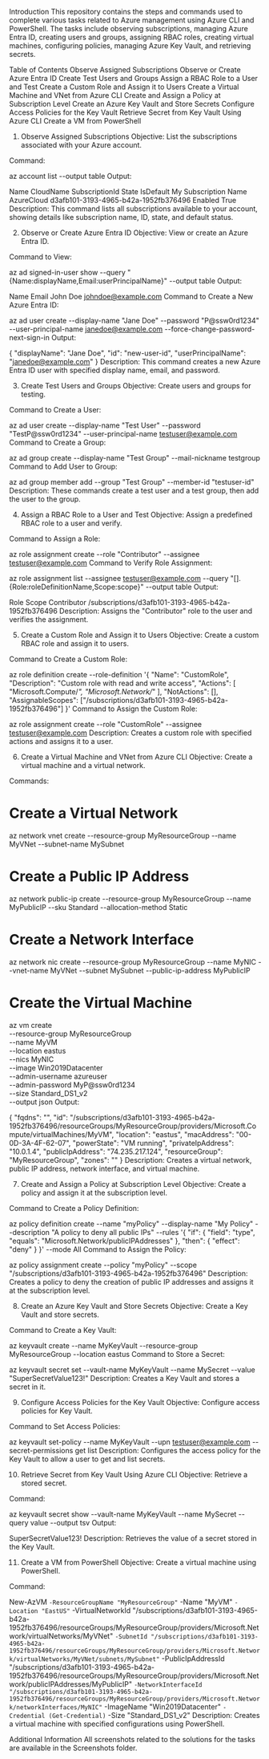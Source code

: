 Introduction
This repository contains the steps and commands used to complete various tasks related to Azure management using Azure CLI and PowerShell. The tasks include observing subscriptions, managing Azure Entra ID, creating users and groups, assigning RBAC roles, creating virtual machines, configuring policies, managing Azure Key Vault, and retrieving secrets.

Table of Contents
Observe Assigned Subscriptions
Observe or Create Azure Entra ID
Create Test Users and Groups
Assign a RBAC Role to a User and Test
Create a Custom Role and Assign it to Users
Create a Virtual Machine and VNet from Azure CLI
Create and Assign a Policy at Subscription Level
Create an Azure Key Vault and Store Secrets
Configure Access Policies for the Key Vault
Retrieve Secret from Key Vault Using Azure CLI
Create a VM from PowerShell
1. Observe Assigned Subscriptions
Objective: List the subscriptions associated with your Azure account.

Command:

az account list --output table
Output:

Name	CloudName	SubscriptionId	State	IsDefault
My Subscription Name	AzureCloud	d3afb101-3193-4965-b42a-1952fb376496	Enabled	True
Description: This command lists all subscriptions available to your account, showing details like subscription name, ID, state, and default status.

2. Observe or Create Azure Entra ID
Objective: View or create an Azure Entra ID.

Command to View:

az ad signed-in-user show --query "{Name:displayName,Email:userPrincipalName}" --output table
Output:

Name	Email
John Doe	johndoe@example.com
Command to Create a New Azure Entra ID:

az ad user create --display-name "Jane Doe" --password "P@ssw0rd1234" --user-principal-name janedoe@example.com --force-change-password-next-sign-in
Output:

{
  "displayName": "Jane Doe",
  "id": "new-user-id",
  "userPrincipalName": "janedoe@example.com"
}
Description: This command creates a new Azure Entra ID user with specified display name, email, and password.

3. Create Test Users and Groups
Objective: Create users and groups for testing.

Command to Create a User:

az ad user create --display-name "Test User" --password "TestP@ssw0rd1234" --user-principal-name testuser@example.com
Command to Create a Group:

az ad group create --display-name "Test Group" --mail-nickname testgroup
Command to Add User to Group:

az ad group member add --group "Test Group" --member-id "testuser-id"
Description: These commands create a test user and a test group, then add the user to the group.

4. Assign a RBAC Role to a User and Test
Objective: Assign a predefined RBAC role to a user and verify.

Command to Assign a Role:

az role assignment create --role "Contributor" --assignee testuser@example.com
Command to Verify Role Assignment:

az role assignment list --assignee testuser@example.com --query "[].{Role:roleDefinitionName,Scope:scope}" --output table
Output:

Role	Scope
Contributor	/subscriptions/d3afb101-3193-4965-b42a-1952fb376496
Description: Assigns the "Contributor" role to the user and verifies the assignment.

5. Create a Custom Role and Assign it to Users
Objective: Create a custom RBAC role and assign it to users.

Command to Create a Custom Role:

az role definition create --role-definition '{
  "Name": "CustomRole",
  "Description": "Custom role with read and write access",
  "Actions": [
    "Microsoft.Compute/*",
    "Microsoft.Network/*"
  ],
  "NotActions": [],
  "AssignableScopes": ["/subscriptions/d3afb101-3193-4965-b42a-1952fb376496"]
}'
Command to Assign the Custom Role:

az role assignment create --role "CustomRole" --assignee testuser@example.com
Description: Creates a custom role with specified actions and assigns it to a user.

6. Create a Virtual Machine and VNet from Azure CLI
Objective: Create a virtual machine and a virtual network.

Commands:

# Create a Virtual Network
az network vnet create --resource-group MyResourceGroup --name MyVNet --subnet-name MySubnet

# Create a Public IP Address
az network public-ip create --resource-group MyResourceGroup --name MyPublicIP --sku Standard --allocation-method Static

# Create a Network Interface
az network nic create --resource-group MyResourceGroup --name MyNIC --vnet-name MyVNet --subnet MySubnet --public-ip-address MyPublicIP

# Create the Virtual Machine
az vm create \
  --resource-group MyResourceGroup \
  --name MyVM \
  --location eastus \
  --nics MyNIC \
  --image Win2019Datacenter \
  --admin-username azureuser \
  --admin-password MyP@ssw0rd1234 \
  --size Standard_DS1_v2 \
  --output json
Output:

{
  "fqdns": "",
  "id": "/subscriptions/d3afb101-3193-4965-b42a-1952fb376496/resourceGroups/MyResourceGroup/providers/Microsoft.Compute/virtualMachines/MyVM",
  "location": "eastus",
  "macAddress": "00-0D-3A-4F-62-07",
  "powerState": "VM running",
  "privateIpAddress": "10.0.1.4",
  "publicIpAddress": "74.235.217.124",
  "resourceGroup": "MyResourceGroup",
  "zones": ""
}
Description: Creates a virtual network, public IP address, network interface, and virtual machine.

7. Create and Assign a Policy at Subscription Level
Objective: Create a policy and assign it at the subscription level.

Command to Create a Policy Definition:

az policy definition create --name "myPolicy" --display-name "My Policy" --description "A policy to deny all public IPs" --rules '{
  "if": {
    "field": "type",
    "equals": "Microsoft.Network/publicIPAddresses"
  },
  "then": {
    "effect": "deny"
  }
}' --mode All
Command to Assign the Policy:

az policy assignment create --policy "myPolicy" --scope "/subscriptions/d3afb101-3193-4965-b42a-1952fb376496"
Description: Creates a policy to deny the creation of public IP addresses and assigns it at the subscription level.

8. Create an Azure Key Vault and Store Secrets
Objective: Create a Key Vault and store secrets.

Command to Create a Key Vault:

az keyvault create --name MyKeyVault --resource-group MyResourceGroup --location eastus
Command to Store a Secret:

az keyvault secret set --vault-name MyKeyVault --name MySecret --value "SuperSecretValue123!"
Description: Creates a Key Vault and stores a secret in it.

9. Configure Access Policies for the Key Vault
Objective: Configure access policies for Key Vault.

Command to Set Access Policies:

az keyvault set-policy --name MyKeyVault --upn testuser@example.com --secret-permissions get list
Description: Configures the access policy for the Key Vault to allow a user to get and list secrets.

10. Retrieve Secret from Key Vault Using Azure CLI
Objective: Retrieve a stored secret.

Command:

az keyvault secret show --vault-name MyKeyVault --name MySecret --query value --output tsv
Output:

SuperSecretValue123!
Description: Retrieves the value of a secret stored in the Key Vault.

11. Create a VM from PowerShell
Objective: Create a virtual machine using PowerShell.

Command:

New-AzVM `
  -ResourceGroupName "MyResourceGroup" `
  -Name "MyVM" `
  -Location "EastUS" `
  -VirtualNetworkId "/subscriptions/d3afb101-3193-4965-b42a-1952fb376496/resourceGroups/MyResourceGroup/providers/Microsoft.Network/virtualNetworks/MyVNet" `
  -SubnetId "/subscriptions/d3afb101-3193-4965-b42a-1952fb376496/resourceGroups/MyResourceGroup/providers/Microsoft.Network/virtualNetworks/MyVNet/subnets/MySubnet" `
  -PublicIpAddressId "/subscriptions/d3afb101-3193-4965-b42a-1952fb376496/resourceGroups/MyResourceGroup/providers/Microsoft.Network/publicIPAddresses/MyPublicIP" `
  -NetworkInterfaceId "/subscriptions/d3afb101-3193-4965-b42a-1952fb376496/resourceGroups/MyResourceGroup/providers/Microsoft.Network/networkInterfaces/MyNIC" `
  -ImageName "Win2019Datacenter" `
  -Credential (Get-Credential) `
  -Size "Standard_DS1_v2"
Description: Creates a virtual machine with specified configurations using PowerShell.

Additional Information
All screenshots related to the solutions for the tasks are available in the Screenshots folder.
